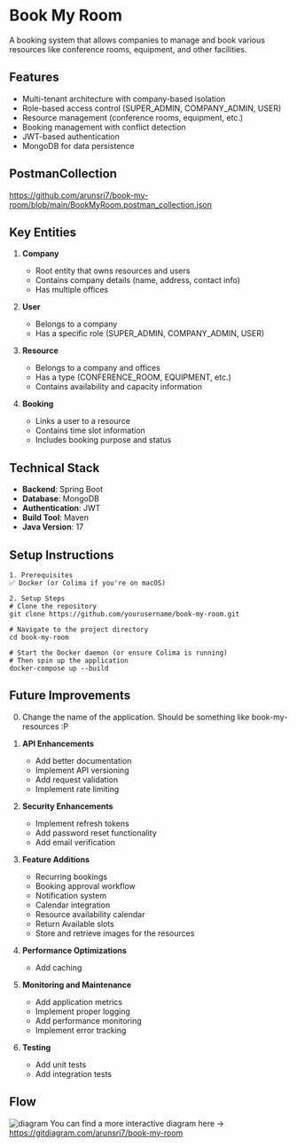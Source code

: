 # Book My Room

A booking system that allows companies to manage and book various resources like conference rooms, equipment, and other facilities.

## Features

- Multi-tenant architecture with company-based isolation
- Role-based access control (SUPER_ADMIN, COMPANY_ADMIN, USER)
- Resource management (conference rooms, equipment, etc.)
- Booking management with conflict detection
- JWT-based authentication
- MongoDB for data persistence

## PostmanCollection
 https://github.com/arunsri7/book-my-room/blob/main/BookMyRoom.postman_collection.json

## Key Entities

1. **Company**
   - Root entity that owns resources and users
   - Contains company details (name, address, contact info)
   - Has multiple offices

2. **User**
   - Belongs to a company
   - Has a specific role (SUPER_ADMIN, COMPANY_ADMIN, USER)

3. **Resource**
   - Belongs to a company and offices
   - Has a type (CONFERENCE_ROOM, EQUIPMENT, etc.)
   - Contains availability and capacity information

4. **Booking**
   - Links a user to a resource
   - Contains time slot information
   - Includes booking purpose and status

## Technical Stack

- **Backend**: Spring Boot
- **Database**: MongoDB
- **Authentication**: JWT
- **Build Tool**: Maven
- **Java Version**: 17

## Setup Instructions
```
1. Prerequisites
✅ Docker (or Colima if you're on macOS)

2. Setup Steps
# Clone the repository
git clone https://github.com/yourusername/book-my-room.git

# Navigate to the project directory
cd book-my-room

# Start the Docker daemon (or ensure Colima is running)
# Then spin up the application
docker-compose up --build
```

## Future Improvements


0. Change the name of the application. Should be something like book-my-resources :P

1. **API Enhancements**
   - Add better documentation
   - Implement API versioning
   - Add request validation
   - Implement rate limiting

2. **Security Enhancements**
   - Implement refresh tokens
   - Add password reset functionality
   - Add email verification

3. **Feature Additions**
   - Recurring bookings
   - Booking approval workflow
   - Notification system
   - Calendar integration
   - Resource availability calendar
   - Return Available slots
   - Store and retrieve images for the resources 

4. **Performance Optimizations**
   - Add caching

5. **Monitoring and Maintenance**
   - Add application metrics
   - Implement proper logging
   - Add performance monitoring
   - Implement error tracking

6. **Testing**
   - Add unit tests
   - Add integration tests

## Flow
![diagram](https://github.com/user-attachments/assets/f840116b-9450-4f07-a20a-9f3587f1b9b7)
You can find a more interactive diagram here -> https://gitdiagram.com/arunsri7/book-my-room
